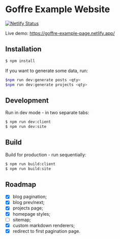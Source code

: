 # Goffre Example Website

[![Netlify Status](https://api.netlify.com/api/v1/badges/b5a70fda-1026-432a-96fd-4ea8824ca532/deploy-status)](https://app.netlify.com/sites/goffre-example-page/deploys)

Live demo: https://goffre-example-page.netlify.app/

## Installation

```bash
$ npm install
```

If you want to generate some data, run:

```bash
$npm run dev:generate posts <qty>
$npm run dev:generate projects <qty>
```

## Development

Run in dev mode - in two separate tabs:

```bash
$ npm run dev:client
$ npm run dev:site
```

## Build

Build for production - run sequentially:

```bash
$ npm run build:client
$ npm run build:site
```

## Roadmap

-   [x] blog pagination;
-   [x] blog prev/next;
-   [x] projects page;
-   [x] homepage styles;
-   [ ] sitemap;
-   [x] custom markdown renderers;
-   [x] redirect to first pagination page.
